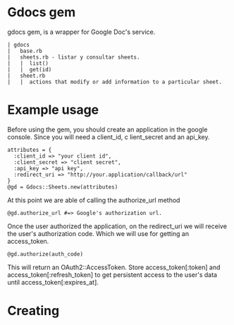 Gdocs gem
===

gdocs gem, is a wrapper for Google Doc's service. 

    | gdocs
    |   base.rb
    |   sheets.rb - listar y consultar sheets.
    |   |  list()
    |   |  get(id)
    |   sheet.rb
    |   |  actions that modify or add information to a particular sheet.

Example usage
====

Before using the gem, you should create an application in the google console. Since you will need a client_id, c
lient_secret and an api_key.

    attributes = {
      :client_id => "your client id",
      :client_secret => "client secret",
      :api_key => "api key",
      :redirect_uri => "http://your.application/callback/url"
    }
    @gd = Gdocs::Sheets.new(attributes)

At this point we are able of calling the authorize_url method
    
    @gd.authorize_url #=> Google's authorization url.

Once the user authorized the application, on the redirect\_uri we will receive the user's authorization code. Which we will use
for getting an access\_token.

    @gd.authorize(auth_code)
    
This will return an OAuth2::AccessToken. Store access\_token[:token] and access\_token[:refresh\_token] to get persistent access to the user's data until access\_token[:expires\_at].

Creating
====